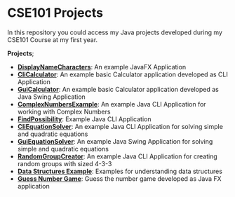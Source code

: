 # CSE101 Projects
In this repository you could access my Java projects developed during my CSE101 Course at my first year.

**Projects**;
* **[DisplayNameCharacters](./src/main/java/com/maemresen/hobbyprojects/DisplayNameCharacters.java)**: An example JavaFX Application  
* **[CliCalculator](./src/main/java/com/maemresen/hobbyprojects/CliCalculator.java)**: An example basic Calculator application developed as CLI Application 
* **[GuiCalculator](./src/main/java/com/maemresen/hobbyprojects/GuiCalculator.java)**: An example basic Calculator application developed as Java Swing Application      
* **[ComplexNumbersExample](./src/main/java/com/maemresen/hobbyprojects/ComplexNumbersExample.java)**: An example Java CLI Application for working with Complex Numbers  
* **[FindPossibility](./src/main/java/com/maemresen/hobbyprojects/FindPossibility.java)**: Example Java CLI Application  
* **[CliEquationSolver](./src/main/java/com/maemresen/hobbyprojects/CliEquationSolver.java)**: An example Java CLI Application for solving simple and quadratic equations 
* **[GuiEquationSolver](./src/main/java/com/maemresen/hobbyprojects/GuiEquationSolver.java)**: An example Java Swing Application for solving simple and quadratic equations  
* **[RandomGroupCreator](./src/main/java/com/maemresen/hobbyprojects/RandomGroupCreator.java)**:  An example Java CLI Application for creating random groups with sized 4-3-3  
* **[Data Structures Example](./src/main/java/com/maemresen/hobbyprojects/data/structures/examples)**: Examples for understanding data structures
* **[Guess Number Game](./src/main/java/com/maemresen/hobbyprojects/guessnumbergame)**: Guess the number game developed as Java FX application










